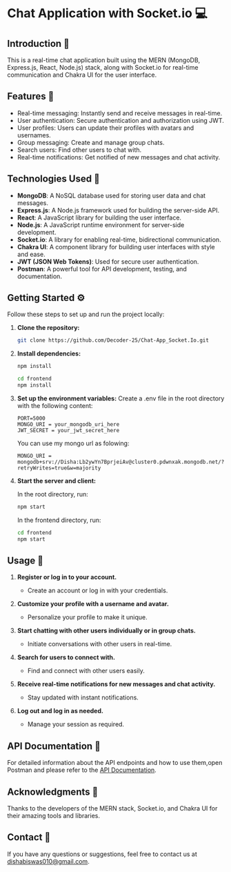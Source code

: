 # Chat Application with Socket.io :computer:
## Introduction :wave:

This is a real-time chat application built using the MERN (MongoDB, Express.js, React, Node.js) stack, along with Socket.io for real-time communication and Chakra UI for the user interface.

## Features :rocket:

- Real-time messaging: Instantly send and receive messages in real-time.
- User authentication: Secure authentication and authorization using JWT.
- User profiles: Users can update their profiles with avatars and usernames.
- Group messaging: Create and manage group chats.
- Search users: Find other users to chat with.
- Real-time notifications: Get notified of new messages and chat activity.

## Technologies Used :wrench:

- **MongoDB**: A NoSQL database used for storing user data and chat messages.
- **Express.js**: A Node.js framework used for building the server-side API.
- **React**: A JavaScript library for building the user interface.
- **Node.js**: A JavaScript runtime environment for server-side development.
- **Socket.io**: A library for enabling real-time, bidirectional communication.
- **Chakra UI**: A component library for building user interfaces with style and ease.
- **JWT (JSON Web Tokens)**: Used for secure user authentication.
- **Postman**: A powerful tool for API development, testing, and documentation.

## Getting Started :gear:

Follow these steps to set up and run the project locally:

1. **Clone the repository:**

   ```bash
   git clone https://github.com/Decoder-25/Chat-App_Socket.Io.git
   ```
2. **Install dependencies:**

   ```bash
   npm install
   ```
   ```bash
   cd frontend
   npm install
   ```
3. **Set up the environment variables:**
  Create a .env file in the root directory with the following content:
   ```
   PORT=5000
   MONGO_URI = your_mongodb_uri_here
   JWT_SECRET = your_jwt_secret_here
   ```
   You can use my mongo url as folowing:
   ```
   MONGO_URI = mongodb+srv://Disha:Lb2ywYn7BprjeiAv@cluster0.pdwnxak.mongodb.net/?retryWrites=true&w=majority
   ```
4. **Start the server and client:**

    In the root directory, run:
     ```bash
     npm start
     ```
    In the frontend directory, run:
     ```bash
     cd frontend
     npm start
     ```
## Usage :speech_balloon:

1. **Register or log in to your account.**
   - Create an account or log in with your credentials.

2. **Customize your profile with a username and avatar.**
   - Personalize your profile to make it unique.

3. **Start chatting with other users individually or in group chats.**
   - Initiate conversations with other users in real-time.

4. **Search for users to connect with.**
   - Find and connect with other users easily.

5. **Receive real-time notifications for new messages and chat activity.**
   - Stay updated with instant notifications.

6. **Log out and log in as needed.**
   - Manage your session as required.


## API Documentation  :page_with_curl:

For detailed information about the API endpoints and how to use them,open Postman and please refer to the [API Documentation](https://documenter.getpostman.com/view/20379285/2s9YC1XEvG).

## Acknowledgments :raised_hands:

Thanks to the developers of the MERN stack, Socket.io, and Chakra UI for their amazing tools and libraries.

## Contact  :email:

If you have any questions or suggestions, feel free to contact us at dishabiswas010@gmail.com.
